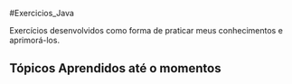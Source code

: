 #Exercicios_Java

Exercícios desenvolvidos como forma de praticar meus conhecimentos e aprimorá-los.

## Tópicos Aprendidos até o momentos
